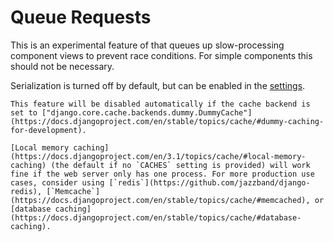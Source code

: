 # Queue Requests

This is an experimental feature of that queues up slow-processing component views to prevent race conditions. For simple components this should not be necessary.

Serialization is turned off by default, but can be enabled in the [settings](settings.md#serial).

```{warning}
This feature will be disabled automatically if the cache backend is set to ["django.core.cache.backends.dummy.DummyCache"](https://docs.djangoproject.com/en/stable/topics/cache/#dummy-caching-for-development).

[Local memory caching](https://docs.djangoproject.com/en/3.1/topics/cache/#local-memory-caching) (the default if no `CACHES` setting is provided) will work fine if the web server only has one process. For more production use cases, consider using [`redis`](https://github.com/jazzband/django-redis), [`Memcache`](https://docs.djangoproject.com/en/stable/topics/cache/#memcached), or [database caching](https://docs.djangoproject.com/en/stable/topics/cache/#database-caching).
```
